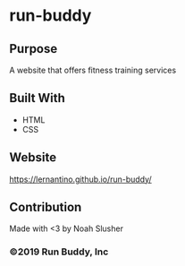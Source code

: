 # run-buddy

## Purpose
A website that offers fitness training services

## Built With
* HTML
* CSS

## Website
https://lernantino.github.io/run-buddy/

## Contribution
Made with <3 by Noah Slusher

### ©️2019 Run Buddy, Inc 
